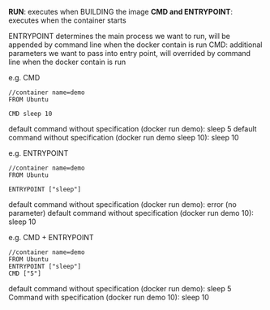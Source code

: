  **RUN**: executes when BUILDING the image
 **CMD and ENTRYPOINT**: executes when the container starts

ENTRYPOINT determines  the main process we want to run, will be appended by command line when the docker contain is run
CMD: additional parameters we want to pass into entry point,  will overrided by command line when the docker contain is run

e.g. CMD
```
//container name=demo
FROM Ubuntu

CMD sleep 10
```
default command without specification (docker run demo): sleep 5
default command without specification (docker run demo sleep 10): sleep 10

e.g. ENTRYPOINT
```
//container name=demo
FROM Ubuntu

ENTRYPOINT ["sleep"]
```
default command without specification (docker run demo): error (no parameter)
default command without specification (docker run demo 10): sleep 10

e.g. CMD + ENTRYPOINT
```
//container name=demo
FROM Ubuntu
ENTRYPOINT ["sleep"]
CMD ["5"]
```
default command without specification (docker run demo): sleep 5
Command with specification (docker run demo 10): sleep 10